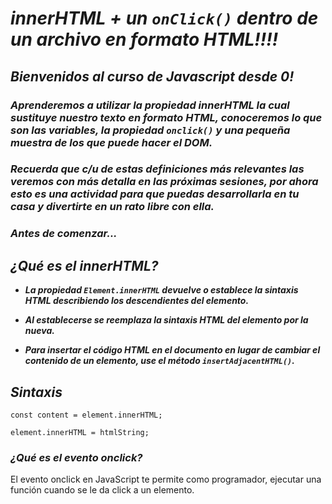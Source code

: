 # **_innerHTML + un ```onClick()``` dentro de un archivo en formato HTML!!!!_**

## **_Bienvenidos al curso de Javascript desde 0!_**

### **_Aprenderemos a utilizar la propiedad innerHTML la cual sustituye nuestro texto en formato HTML, conoceremos lo que son las variables, la propiedad ```onclick()``` y una pequeña muestra de los que puede hacer el DOM._**

### **_Recuerda que c/u de estas definiciones más relevantes las veremos con más detalla en las próximas sesiones, por ahora esto es una actividad para que puedas desarrollarla en tu casa y divertirte en un rato libre con ella._**

### **_Antes de comenzar..._**

## **_¿Qué es el innerHTML?_**

- **_La propiedad ```Element.innerHTML``` devuelve o establece la sintaxis HTML describiendo los descendientes del elemento._**

- **_Al establecerse se reemplaza la sintaxis HTML del elemento por la nueva._**

- **_Para insertar el código HTML en el documento en lugar de cambiar el contenido de un elemento, use el método ```insertAdjacentHTML()```._**

## **_Sintaxis_**
```
const content = element.innerHTML;

element.innerHTML = htmlString;
```

### **_¿Qué es el evento onclick?_**

El evento onclick en JavaScript te permite como programador, ejecutar una función cuando se le da click a un elemento.
